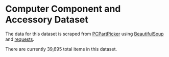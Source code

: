 # Computer Component and Accessory Dataset

The data for this dataset is scraped from [PCPartPicker](https://pcpartpicker.com) using [BeautifulSoup](https://www.crummy.com/software/BeautifulSoup/bs4/doc/) and [requests](https://requests.readthedocs.io/).

There are currently 39,695 total items in this dataset.
